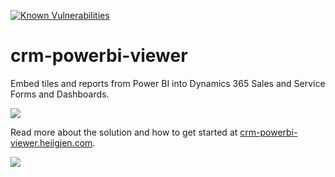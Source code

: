 [![Known Vulnerabilities](https://snyk.io/test/github/taarskog/crm-powerbi-viewer/badge.svg?targetFile=package.json)](https://snyk.io/test/github/taarskog/crm-powerbi-viewer?targetFile=package.json)

# crm-powerbi-viewer
Embed tiles and reports from Power BI into Dynamics 365 Sales and Service Forms and Dashboards.

[![](http://crm-powerbi-viewer.heiigjen.com/assets/images/v1.0/samples/sample-montage-dashboards.png)](http://crm-powerbi-viewer.heiigjen.com)

Read more about the solution and how to get started at [crm-powerbi-viewer.heiigjen.com](http://crm-powerbi-viewer.heiigjen.com).   

[![](http://crm-powerbi-viewer.heiigjen.com/assets/images/v1.0/samples/sample-multi-tiles-on-dash.png)](http://crm-powerbi-viewer.heiigjen.com)